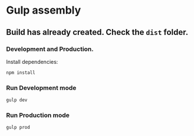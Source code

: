 # Gulp assembly

## Build has already created. Check the `dist` folder.

### Development and Production.


Install dependencies:

```sh
npm install
```

### Run Development mode

```sh
gulp dev
```

### Run Production mode

```sh
gulp prod
```
